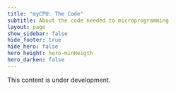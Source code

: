 ```yaml
---
title: "myCPU: The Code"
subtitle: About the code needed to microprogramming
layout: page
show_sidebar: false
hide_footer: true
hide_hero: false
hero_height: hero-minHeigth
hero_darken: false
---
```

This content is under development.